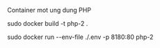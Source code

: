 Container mot ung dung PHP

sudo docker build -t php-2 .

sudo docker run --env-file ./.env -p 8180:80 php-2
